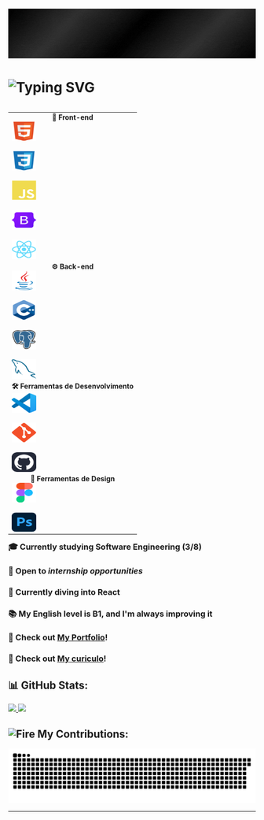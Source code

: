 <!-- Header -->
![I'm a Software Engineer (1)](https://github.com/ViictorrMillan/ViictorrMillan/blob/main/icons/Banner.gif)
<h1>
  <img src="https://readme-typing-svg.demolab.com?font=Oswald&weight=600&size=30&duration=3000&pause=1000&color=F7F7F7&vCenter=true&random=false&width=600&height=60&lines=%F0%9F%91%BE+Welcome+to+my+GitHub!;%F0%9F%A7%91%F0%9F%8F%BB%E2%80%8D%F0%9F%92%BB+Where+ideas+become+code!+;%F0%9F%9B%A0%EF%B8%8F+Crafting+digital+solutions!;%F0%9F%90%88%E2%80%8D%E2%AC%9B+Coding+with+my+old+cat+by+my+side+;%F0%9F%8E%AE+Gamer+by+night%2C+coder+by+day!;%F0%9F%A7%A0+My+personality+type%3A+INTJ-T"
    alt="Typing SVG" />
</h1>
<!-- stack -->
<table align="right">
  <tr>
    <td align="center">
      <strong>🎨 Front-end</strong>
      <div style="display: flex; flex-direction: column; gap: 20px; justify-content: center;">
        <img alt="HTML" height="40" width="50" src="https://raw.githubusercontent.com/devicons/devicon/master/icons/html5/html5-original.svg">
        <img alt="CSS" height="40" width="50" src="https://raw.githubusercontent.com/devicons/devicon/master/icons/css3/css3-original.svg">
        <img alt="Js" height="40" width="50" src="https://raw.githubusercontent.com/devicons/devicon/master/icons/javascript/javascript-plain.svg">
        <img alt="Bootstrap" height="40" width="50" src="https://github.com/devicons/devicon/blob/master/icons/bootstrap/bootstrap-original.svg">
        <img alt="React" height="40" width="50" src="https://github.com/devicons/devicon/blob/master/icons/react/react-original.svg">
      </div>
    </td>
  </tr>
  <tr>
    <td align="center">
      <strong>⚙️ Back-end</strong>
      <div style="display: flex; flex-direction: column; gap: 20px; justify-content: center;">
        <img alt="Java" height="40" width="50" src="https://github.com/devicons/devicon/blob/master/icons/java/java-original.svg">
        <img alt="C++" height="40" width="50" src="https://github.com/devicons/devicon/blob/master/icons/cplusplus/cplusplus-original.svg">
        <img alt="PostgreSQL" height="40" width="50" src="https://github.com/devicons/devicon/blob/master/icons/postgresql/postgresql-original.svg">
        <img alt="MySQL" height="40" width="50" src="https://github.com/devicons/devicon/blob/master/icons/mysql/mysql-original.svg">
      </div>
    </td>
  </tr>
  <tr>
    <td align="center">
      <strong>🛠 Ferramentas de Desenvolvimento</strong>
      <div style="display: flex; flex-direction: column; gap: 20px; justify-content: center;">
        <img alt="VSCode" height="40" width="50" src="https://raw.githubusercontent.com/devicons/devicon/master/icons/vscode/vscode-original.svg">
        <img alt="Git" height="40" width="50" src="https://github.com/devicons/devicon/blob/master/icons/git/git-plain.svg">
        <img alt="Github" height="40" width="50" src="https://raw.githubusercontent.com/tandpfun/skill-icons/65dea6c4eaca7da319e552c09f4cf5a9a8dab2c8/icons/Github-Dark.svg">
      </div>
    </td>
  </tr>
  <tr>
    <td align="center">
      <strong>🎨 Ferramentas de Design</strong>
      <div style="display: flex; flex-direction: column; gap: 20px; justify-content: center;">
        <img alt="Figma" height="40" width="50" src="https://github.com/devicons/devicon/blob/master/icons/figma/figma-original.svg">
        <img alt="Photoshop" height="40" width="50" src="https://github.com/devicons/devicon/blob/master/icons/photoshop/photoshop-original.svg">
      </div>
    </td>
  </tr>
</table>

<!-- About Me --> 
### 🎓 Currently studying Software Engineering (3/8) 
### 💼 Open to _internship opportunities_ 
### 🚀 Currently diving into React 
### 📚 My English level is B1, and I'm always improving it 
### 🌟 Check out [My Portfolio](https://link-do-seu-portfolio.com)!
### 🌟 Check out [My curiculo](https://link-do-seu-portfolio.com)!


<!-- Status -->
## 📊 GitHub Stats: 
<div>
  <a href="https://github.com/ViictorrMillan">
    <img height="180em" src="https://github-readme-stats.vercel.app/api?username=ViictorrMillan&theme=midnight-purple&hide_border=false&include_all_commits=true&count_private=false" />
    <img height="180em" src="https://github-readme-stats.vercel.app/api/top-langs/?username=ViictorrMillan&theme=midnight-purple&hide_border=false&include_all_commits=true&count_private=true&layout=compact" />
  </a>
</div>

<!-- Snake -->
## <img src="https://raw.githubusercontent.com/Tarikul-Islam-Anik/Animated-Fluent-Emojis/master/Emojis/Travel%20and%20places/Fire.png" alt="Fire" width="25" height="25" /> My Contributions:
<img alt="snake eating my contributions" src="https://raw.githubusercontent.com/ViictorrMillan/ViictorrMillan/output/github-contribution-grid-snake-dark.svg" />

---
